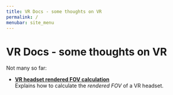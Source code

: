```yaml
---
title: VR Docs - some thoughts on VR
permalink: /
menubar: site_menu
---
```


# VR Docs - some thoughts on VR

Not many so far:

* [**VR headset rendered FOV calculation**](/docs/hmd_fov_calculation.md/)  
Explains how to calculate the _rendered FOV_ of a VR headset.
